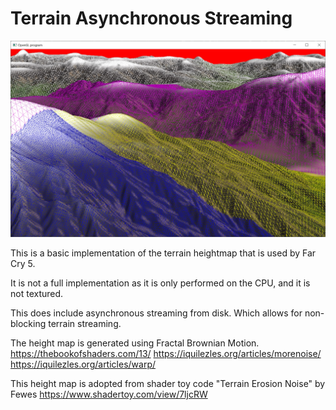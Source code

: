 # Terrain Asynchronous Streaming
![Terrain Sample Screenshot](screenshot.jpg)

This is a basic implementation of the terrain heightmap that is used by Far Cry 5.

It is not a full implementation as it is only performed on the CPU, and it is not textured.

This does include asynchronous streaming from disk.  Which allows for non-blocking terrain streaming.

The height map is generated using Fractal Brownian Motion.
https://thebookofshaders.com/13/
https://iquilezles.org/articles/morenoise/
https://iquilezles.org/articles/warp/

This height map is adopted from shader toy code
"Terrain Erosion Noise" by Fewes
https://www.shadertoy.com/view/7ljcRW


